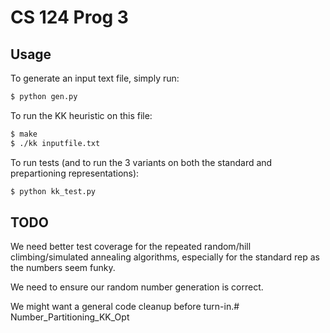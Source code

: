 # CS 124 Prog 3

## Usage
To generate an input text file, simply run:

```bash
$ python gen.py
```

To run the KK heuristic on this file:

```bash
$ make
$ ./kk inputfile.txt
```

To run tests (and to run the 3 variants on both the standard and prepartioning representations):

```bash
$ python kk_test.py
```

## TODO
We need better test coverage for the repeated random/hill climbing/simulated annealing algorithms, especially for the standard rep as the numbers seem funky.

We need to ensure our random number generation is correct.

We might want a general code cleanup before turn-in.# Number_Partitioning_KK_Opt
